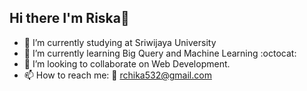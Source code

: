 ## Hi there I'm Riska👋

- 🔭 I’m currently studying at Sriwijaya University
- 🌱 I’m currently learning Big Query and Machine Learning :octocat:
- 👯 I’m looking to collaborate on Web Development.
- 📫 How to reach me: :email: rchika532@gmail.com 

